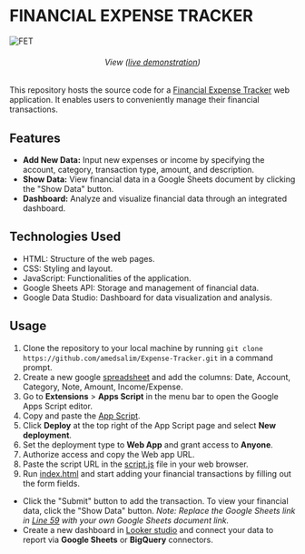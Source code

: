 # FINANCIAL EXPENSE TRACKER
![FET](https://github.com/amedsalim/Expense-Tracker/assets/126220185/fa74bf6a-59bd-4ee2-8fa0-17d6b42cdfc1)
<h6 align="center">View (<a href="https://amedsalim.github.io/Expense-Tracker/">live demonstration</a>)</h6>
This repository hosts the source code for a <a href="https://amedsalim.github.io/Expense-Tracker/">Financial Expense Tracker</a> web application. It enables users to conveniently manage their financial transactions.

## Features
- **Add New Data:** Input new expenses or income by specifying the account, category, transaction type, amount, and description.
- **Show Data:** View financial data in a Google Sheets document by clicking the "Show Data" button.
- **Dashboard:** Analyze and visualize financial data through an integrated dashboard.

## Technologies Used
- HTML: Structure of the web pages.
- CSS: Styling and layout.
- JavaScript: Functionalities of the application.
- Google Sheets API: Storage and management of financial data.
- Google Data Studio: Dashboard for data visualization and analysis.

## Usage
1. Clone the repository to your local machine by running `git clone https://github.com/amedsalim/Expense-Tracker.git` in a command prompt.
2. Create a new google [spreadsheet](https://docs.google.com/spreadsheets/u/0/?ec=asw-sheets-hero-goto) and add the columns: Date, Account, Category, Note, Amount, Income/Expense.
3. Go to **Extensions** > **Apps Script** in the menu bar to open the Google Apps Script editor.
4. Copy and paste the [App Script](AppsScript.js).
5. Click **Deploy** at the top right of the App Script page and select **New deployment**.
6. Set the deployment type to **Web App** and grant access to **Anyone**.
7. Authorize access and copy the Web app URL.
8. Paste the script URL in the [script.js](https://github.com/amedsalim/Expense-Tracker/blob/220ad13dc0b7492b21b323e886e7a43aa19f4814/assets/js/script.js#L6) file in your web browser.
9. Run [index.html](index.html) and start adding your financial transactions by filling out the form fields.

- Click the "Submit" button to add the transaction. To view your financial data, click the "Show Data" button. _Note: Replace the Google Sheets link in [Line 59](https://github.com/amedsalim/Expense-Tracker/blob/485e6c66240e63e37c4f38c8b5e06514f37e4996/index.html#L59) with your own Google Sheets document link._
- Create a new dashboard in <a href="https://lookerstudio.google.com/u/0/">Looker studio</a> and connect your data to report via **Google Sheets** or **BigQuery** connectors.
